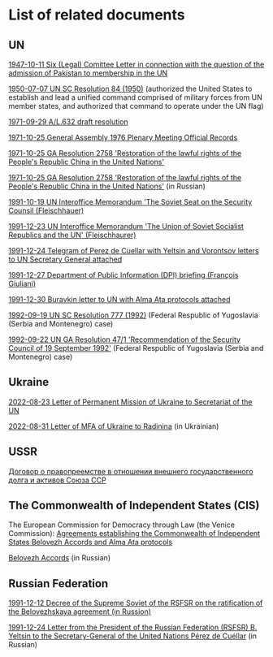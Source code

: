 
# List of related documents 

## UN 

[1947-10-11 Six (Legal) Comittee Letter in connection with the question of the admission of Pakistan to membership in the UN](https://github.com/ageyev/un-su/blob/main/documents/un/1947-10-08_Sixth_Commitee_Letter.pdf)

[1950-07-07 UN SC Resolution 84 (1950)](https://github.com/ageyev/un-su/blob/main/documents/un/1950-07-07_UN_SC_Resolution_84_1950_en.png) (authorized the United States to establish and lead a unified command comprised of military forces from UN member states, and authorized that command to operate under the UN flag)

[1971-09-29 A/L.632 draft resolution](https://github.com/ageyev/un-su/blob/main/documents/un/1991-09-29_A_L.632-EN.pdf)

[1971-10-25 General Assembly 1976 Plenary Meeting Official Records](https://github.com/ageyev/un-su/blob/main/documents/un/1971-10-25_GA_official_records.pdf)

[1971-10-25 GA Resolution 2758 'Restoration of the lawful rights of the People's Republic China in the United Nations'](https://github.com/ageyev/un-su/blob/main/documents/un/1971-10-25_UN_GA_Resolution_2758_en.png)

[1971-10-25 GA Resolution 2758 'Restoration of the lawful rights of the People's Republic China in the United Nations'](https://github.com/ageyev/un-su/blob/main/documents/un/1971-10-25_GA_Resolution_2758_ru.pdf) (in Russian) 

[1991-10-19 UN Interoffice Memorandum 'The Soviet Seat on the Security Counsil (Fleischhauer)](https://github.com/ageyev/un-su/blob/main/documents/un/1991-10-19_Interoffice_Memorandum_Fleischhauer.pdf)

[1991-12-23 UN Interoffice Memorandum 'The Union of Soviet Socialist Republics and the UN' (Fleischhaurer)](https://github.com/ageyev/un-su/blob/main/documents/un/1991-12-23_Interoffice_Memorandum_Fleischhaurer.pdf)

[1991-12-24 Telegram of Perez de Cuellar with Yeltsin and Vorontsov letters to UN Secretary General attached](https://github.com/ageyev/un-su/blob/main/documents/un/1991-12-24_Telegram_of_Perez_de_Cuellar_with_RF_Letters_attached.pdf)

[1991-12-27 Department of Public Information (DPI) briefing (François Giuliani)](https://github.com/ageyev/un-su/blob/main/documents/un/1991-12-27_DPI_Briefing.pdf)

[1991-12-30 Buravkin letter to UN with Alma Ata protocols attached](https://github.com/ageyev/un-su/blob/main/documents/un/1991-12-30_Buravkin_to_UN.pdf) 

[1992-09-19 UN SC Resolution 777 (1992)](https://github.com/ageyev/un-su/blob/main/documents/un/1992-09-19_UN_SC_Resolution_777_1992_en.png) (Federal Respublic of Yugoslavia (Serbia and Montenegro) case)

[1992-09-22 UN GA Resolution 47/1 'Recommendation of the Security Council of 19 September 1992'](https://github.com/ageyev/un-su/blob/main/documents/un/1992-09-22_UN_GA_Resolution_47-1_1992_en.png) (Federal Respublic of Yugoslavia (Serbia and Montenegro) case)

## Ukraine 

[2022-08-23 Letter of Permanent Mission of Ukraine to Secretariat of the UN](https://github.com/ageyev/un-su/blob/main/documents/ukraine/2022-08-23_permanent_mission_of_ukraine_to_secretariat_of_the_un.jpg)

[2022-08-31 Letter of MFA of Ukraine to Radinina](https://github.com/ageyev/un-su/blob/main/documents/ukraine/2022-08-31_mfa_to_radina.jpg) (in Ukrainian)

## USSR 

[Договор о правопреемстве в отношении внешнего государственного долга и активов Союза ССР](https://ru.wikisource.org/wiki/%D0%94%D0%BE%D0%B3%D0%BE%D0%B2%D0%BE%D1%80_%D0%BE_%D0%BF%D1%80%D0%B0%D0%B2%D0%BE%D0%BF%D1%80%D0%B5%D0%B5%D0%BC%D1%81%D1%82%D0%B2%D0%B5_%D0%B2_%D0%BE%D1%82%D0%BD%D0%BE%D1%88%D0%B5%D0%BD%D0%B8%D0%B8_%D0%B2%D0%BD%D0%B5%D1%88%D0%BD%D0%B5%D0%B3%D0%BE_%D0%B3%D0%BE%D1%81%D1%83%D0%B4%D0%B0%D1%80%D1%81%D1%82%D0%B2%D0%B5%D0%BD%D0%BD%D0%BE%D0%B3%D0%BE_%D0%B4%D0%BE%D0%BB%D0%B3%D0%B0_%D0%B8_%D0%B0%D0%BA%D1%82%D0%B8%D0%B2%D0%BE%D0%B2_%D0%A1%D0%BE%D1%8E%D0%B7%D0%B0_%D0%A1%D0%A1%D0%A0)

## The Commonwealth of Independent States (CIS)

The European Commission for Democracy through Law (the Venice Commission): [Agreements establishing the Commonwealth of Independent States Belovezh Accords and Alma Ata protocols](https://github.com/ageyev/un-su/blob/main/documents/cis/alma-alta-commonwealth-of-independent-states-december-1991.pdf)

[Belovezh Accords](https://github.com/ageyev/un-su/blob/main/documents/cis/1991-12-08_Belovezh_Accords_ru.pdf) (in Russian)

## Russian Federation 

[1991-12-12 Decree of the Supreme Soviet of the RSFSR on the ratification of the Belovezhskaya agreement (in Russion)](https://raw.githubusercontent.com/ageyev/un-su/main/documents/russia/1991-12-12_ratification.jpg) 

[1991-12-24 Letter from the President of the Russian Federation (RSFSR) B. Yeltsin to the Secretary-General of the United Nations Pérez de Cuéllar](https://github.com/ageyev/un-su/blob/main/documents/russia/1991-12-24_Yeltsin_to_UN_SG_ru.pdf) (in Russian)